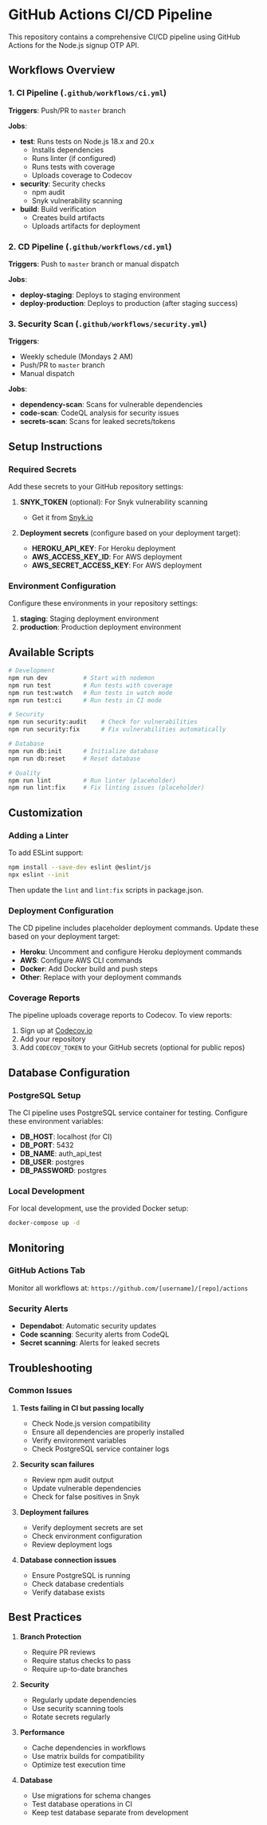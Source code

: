 # GitHub Actions CI/CD Pipeline

This repository contains a comprehensive CI/CD pipeline using GitHub Actions for the Node.js signup OTP API.

## Workflows Overview

### 1. CI Pipeline (`.github/workflows/ci.yml`)
**Triggers**: Push/PR to `master` branch

**Jobs**:
- **test**: Runs tests on Node.js 18.x and 20.x
  - Installs dependencies
  - Runs linter (if configured)
  - Runs tests with coverage
  - Uploads coverage to Codecov
- **security**: Security checks
  - npm audit
  - Snyk vulnerability scanning
- **build**: Build verification
  - Creates build artifacts
  - Uploads artifacts for deployment

### 2. CD Pipeline (`.github/workflows/cd.yml`)
**Triggers**: Push to `master` branch or manual dispatch

**Jobs**:
- **deploy-staging**: Deploys to staging environment
- **deploy-production**: Deploys to production (after staging success)

### 3. Security Scan (`.github/workflows/security.yml`)
**Triggers**: 
- Weekly schedule (Mondays 2 AM)
- Push/PR to `master` branch
- Manual dispatch

**Jobs**:
- **dependency-scan**: Scans for vulnerable dependencies
- **code-scan**: CodeQL analysis for security issues
- **secrets-scan**: Scans for leaked secrets/tokens

## Setup Instructions

### Required Secrets
Add these secrets to your GitHub repository settings:

1. **SNYK_TOKEN** (optional): For Snyk vulnerability scanning
   - Get it from [Snyk.io](https://snyk.io)

2. **Deployment secrets** (configure based on your deployment target):
   - **HEROKU_API_KEY**: For Heroku deployment
   - **AWS_ACCESS_KEY_ID**: For AWS deployment
   - **AWS_SECRET_ACCESS_KEY**: For AWS deployment

### Environment Configuration
Configure these environments in your repository settings:

1. **staging**: Staging deployment environment
2. **production**: Production deployment environment

## Available Scripts

```bash
# Development
npm run dev          # Start with nodemon
npm run test         # Run tests with coverage
npm run test:watch   # Run tests in watch mode
npm run test:ci      # Run tests in CI mode

# Security
npm run security:audit    # Check for vulnerabilities
npm run security:fix      # Fix vulnerabilities automatically

# Database
npm run db:init      # Initialize database
npm run db:reset     # Reset database

# Quality
npm run lint         # Run linter (placeholder)
npm run lint:fix     # Fix linting issues (placeholder)
```

## Customization

### Adding a Linter
To add ESLint support:
```bash
npm install --save-dev eslint @eslint/js
npx eslint --init
```

Then update the `lint` and `lint:fix` scripts in package.json.

### Deployment Configuration
The CD pipeline includes placeholder deployment commands. Update these based on your deployment target:

- **Heroku**: Uncomment and configure Heroku deployment commands
- **AWS**: Configure AWS CLI commands
- **Docker**: Add Docker build and push steps
- **Other**: Replace with your deployment commands

### Coverage Reports
The pipeline uploads coverage reports to Codecov. To view reports:
1. Sign up at [Codecov.io](https://codecov.io)
2. Add your repository
3. Add `CODECOV_TOKEN` to your GitHub secrets (optional for public repos)

## Database Configuration

### PostgreSQL Setup
The CI pipeline uses PostgreSQL service container for testing. Configure these environment variables:

- **DB_HOST**: localhost (for CI)
- **DB_PORT**: 5432
- **DB_NAME**: auth_api_test
- **DB_USER**: postgres
- **DB_PASSWORD**: postgres

### Local Development
For local development, use the provided Docker setup:
```bash
docker-compose up -d
```

## Monitoring

### GitHub Actions Tab
Monitor all workflows at: `https://github.com/[username]/[repo]/actions`

### Security Alerts
- **Dependabot**: Automatic security updates
- **Code scanning**: Security alerts from CodeQL
- **Secret scanning**: Alerts for leaked secrets

## Troubleshooting

### Common Issues

1. **Tests failing in CI but passing locally**
   - Check Node.js version compatibility
   - Ensure all dependencies are properly installed
   - Verify environment variables
   - Check PostgreSQL service container logs

2. **Security scan failures**
   - Review npm audit output
   - Update vulnerable dependencies
   - Check for false positives in Snyk

3. **Deployment failures**
   - Verify deployment secrets are set
   - Check environment configuration
   - Review deployment logs

4. **Database connection issues**
   - Ensure PostgreSQL is running
   - Check database credentials
   - Verify database exists

## Best Practices

1. **Branch Protection**
   - Require PR reviews
   - Require status checks to pass
   - Require up-to-date branches

2. **Security**
   - Regularly update dependencies
   - Use security scanning tools
   - Rotate secrets regularly

3. **Performance**
   - Cache dependencies in workflows
   - Use matrix builds for compatibility
   - Optimize test execution time

4. **Database**
   - Use migrations for schema changes
   - Test database operations in CI
   - Keep test database separate from development
